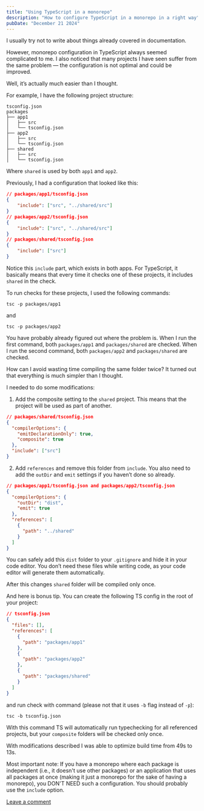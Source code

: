 ```yaml
---
title: "Using TypeScript in a monorepo"
description: "How to configure TypeScript in a monorepo in a right way"
pubDate: "December 21 2024"
---
```


I usually try not to write about things already covered in documentation.

However, monorepo configuration in TypeScript always seemed complicated to me. I also noticed that many projects I have seen suffer from the same problem — the configuration is not optimal and could be improved.

Well, it’s actually much easier than I thought.

For example, I have the following project structure:

```
tsconfig.json
packages
├── app1
│   ├── src
│   └── tsconfig.json
├── app2
│   ├── src
│   └── tsconfig.json
├── shared
│   ├── src
│   └── tsconfig.json
```

Where `shared` is used by both `app1` and `app2`.

Previously, I had a configuration that looked like this:

```json
// packages/app1/tsconfig.json
{
    "include": ["src", "../shared/src"]
}
// packages/app2/tsconfig.json
{
    "include": ["src", "../shared/src"]
}
// packages/shared/tsconfig.json
{
    "include": ["src"]
}
```

Notice this `include` part, which exists in both apps. For TypeScript, it basically means that every time it checks one of these projects, it includes `shared` in the check.

To run checks for these projects, I used the following commands:

```shell
tsc -p packages/app1
```

and

```shell
tsc -p packages/app2
```

You have probably already figured out where the problem is. When I run the first command, both `packages/app1` and `packages/shared` are checked. When I run the second command, both `packages/app2` and `packages/shared` are checked.

How can I avoid wasting time compiling the same folder twice? It turned out that everything is much simpler than I thought.

I needed to do some modifications:

1. Add the composite setting to the `shared` project. This means that the project will be used as part of another.

```json
// packages/shared/tsconfig.json
{
  "compilerOptions": {
    "emitDeclarationOnly": true,
    "composite": true
  },
  "include": ["src"]
}
```

2. Add `references` and remove this folder from `include`. You also need to add the `outDir` and `emit` settings if you haven’t done so already.

```json
// packages/app1/tsconfig.json and packages/app2/tsconfig.json
{
  "compilerOptions": {
    "outDir": "dist",
    "emit": true
  },
  "references": [
    {
      "path": "../shared"
    }
  ]
}
```

You can safely add this `dist` folder to your `.gitignore` and hide it in your code editor. You don’t need these files while writing code, as your code editor will generate them automatically.

After this changes `shared` folder will be compiled only once.

And here is bonus tip. You can create the following TS config in the root of your project:

```json
// tsconfig.json
{
  "files": [],
  "references": [
    {
      "path": "packages/app1"
    },
    {
      "path": "packages/app2"
    },
    {
      "path": "packages/shared"
    }
  ]
}
```

and run check with command (please not that it uses `-b` flag instead of `-p`):

```shell
tsc -b tsconfig.json
```

With this command TS will automatically run typechecking for all referenced projects, but your `composite` folders will be checked only once.

With modifications described I was able to optimize build time from 49s to 13s.

Most important note: If you have a monorepo where each package is independent (i.e., it doesn't use other packages) or an application that uses all packages at once (making it just a monorepo for the sake of having a monorepo), you DON'T NEED such a configuration. You should probably use the `include` option.

[Leave a comment](https://bsky.app/profile/adrov.me/post/3ldtj6qigbs2j)

